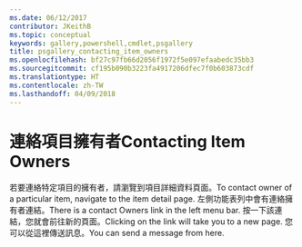 ```yaml
---
ms.date: 06/12/2017
contributor: JKeithB
ms.topic: conceptual
keywords: gallery,powershell,cmdlet,psgallery
title: psgallery_contacting_item_owners
ms.openlocfilehash: bf27c97fb66d2056f1972f5e097efaabedc35bb3
ms.sourcegitcommit: cf195b090b3223fa4917206dfec7f0b603873cdf
ms.translationtype: HT
ms.contentlocale: zh-TW
ms.lasthandoff: 04/09/2018
---
```

# <a name="contacting-item-owners"></a><span data-ttu-id="a7e03-103">連絡項目擁有者</span><span class="sxs-lookup"><span data-stu-id="a7e03-103">Contacting Item Owners</span></span>

<span data-ttu-id="a7e03-104">若要連絡特定項目的擁有者，請瀏覽到項目詳細資料頁面。</span><span class="sxs-lookup"><span data-stu-id="a7e03-104">To contact owner of a particular item, navigate to the item detail page.</span></span>
<span data-ttu-id="a7e03-105">左側功能表列中會有連絡擁有者連結。</span><span class="sxs-lookup"><span data-stu-id="a7e03-105">There is a contact Owners link in the left menu bar.</span></span>
<span data-ttu-id="a7e03-106">按一下該連結，您就會前往新的頁面。</span><span class="sxs-lookup"><span data-stu-id="a7e03-106">Clicking on the link will take you to a new page.</span></span>
<span data-ttu-id="a7e03-107">您可以從這裡傳送訊息。</span><span class="sxs-lookup"><span data-stu-id="a7e03-107">You can send a message from here.</span></span>